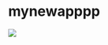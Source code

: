 # mynewapppp
[![](https://jitpack.io/v/KashiAwan/mynewapppp.svg)](https://jitpack.io/#KashiAwan/mynewapppp)
